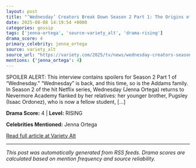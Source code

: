 ```yaml
---
layout: post
title: "‘Wednesday’ Creators Break Down Season 2 Part 1: The Origins of Lois, Morticia and Hester’s Psychic Trauma and Whether Tyler Can Be Rehabilitated"""
date: 2025-08-08 14:19:54 +0000
categories: gossip
tags: ['jenna-ortega', 'source-variety_alt', 'drama-rising']
drama_score: 4
primary_celebrity: jenna_ortega
source: variety_alt
source_url: "https://variety.com/2025/tv/news/wednesday-creators-season-2-morticia-fight-tyler-1236481680/"""
mentions: {'jenna_ortega': 4}
---
```


SPOILER ALERT: This interview contains spoilers for Season 2 Part 1 of “Wednesday.” “Wednesday” is back, and this time, so is the Addams family. In Season 2 of the hit Netflix series, Wednesday (Jenna Ortega) returns to Nevermore Academy flanked by her relatives: her younger brother, Pugsley (Isaac Ordonez), who is now a fellow student, […]

**Drama Score:** 4 | **Level:** RISING

**Celebrities Mentioned:** Jenna Ortega

[Read full article at Variety Alt](https://variety.com/2025/tv/news/wednesday-creators-season-2-morticia-fight-tyler-1236481680/)

---
*This post was automatically generated from RSS feeds. Drama scores are calculated based on mention frequency and source reliability.*
